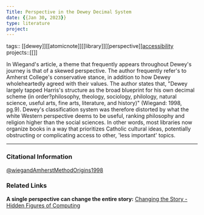```yaml
---
Title: Perspective in the Dewey Decimal System
date: {{Jan 30, 2023}}
type: literature
project:
---
```

tags::  [[dewey]][[atomicnote]][[library]][[perspective]][accessibility](accessibility)
projects::[[]]

In Wiegand's article, a theme that frequently appears throughout Dewey's journey is that of a skewed perspective. The author frequently refer's to Amherst College's conservative stance, in addition to how Dewey wholeheartedly agreed with their values. The author states that, "Dewey largely tapped Harris's structure as the broad blueprint for his own decimal scheme (in order?philosophy, theology, sociology, philology, natural science, useful arts, fine arts, literature, and history)" (Wiegand: 1998, pg.9). Dewey's classification system was therefore distorted by what the white Western perspective deems to be useful, ranking philosophy and religion higher than the social sciences. In other words, most libraries now organize books in a way that prioritizes Catholic cultural ideas, potentially obstructing or complicating access to other, 'less important' topics.


---
### Citational Information
[@wiegandAmherstMethodOrigins1998](@wiegandAmherstMethodOrigins1998.md)

### Related Links

**A single perspective can change the entire story:**
[Changing the Story - Hidden Figures of Computing](Changing%20the%20Story%20-%20Hidden%20Figures%20of%20Computing.md)
